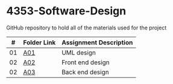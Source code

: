 # 4353-Software-Design
GitHub repository to hold all of the materials used for the project

|   #   | Folder Link | Assignment Description |
| :---: | ----------- | ---------------------- |
| 01 | [A01](https://github.com/randymesso/4353-Software-Design/tree/main/Assignment%201) |  UML design |
| 02 | [A02](https://github.com/randymesso/4353-Software-Design/tree/main/Assignment%202) | Front end design |
| 02 | [A03](https://github.com/randymesso/4353-Software-Design/tree/main/Assignment%203) | Back end design |
